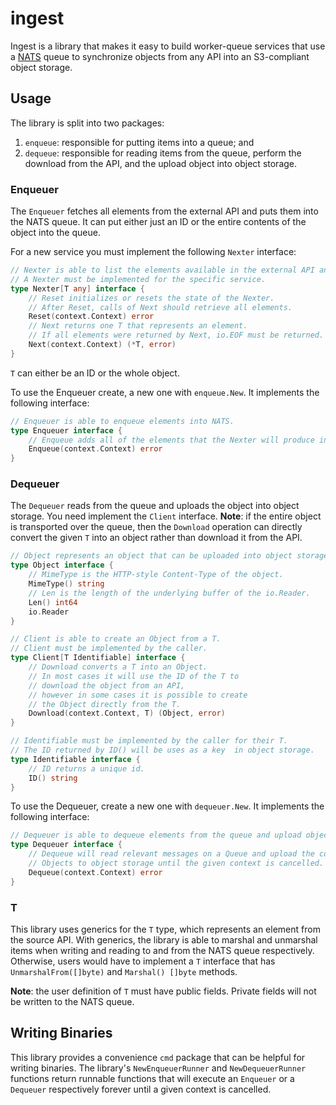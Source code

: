 # ingest

Ingest is a library that makes it easy to build worker-queue services that use a [NATS](https://nats.io/) queue to synchronize objects from any API into an S3-compliant object storage.

## Usage

The library is split into two packages:
1. `enqueue`: responsible for putting items into a queue; and
2. `dequeue`: responsible for reading items from the queue, perform the download from the API, and the upload object into object storage.

### Enqueuer

The `Enqueuer` fetches all elements from the external API and puts them into the NATS queue.
It can put either just an ID or the entire contents of the object into the queue.

For a new service you must implement the following `Nexter` interface:

[embedmd]:# (ingest.go /\/\/ Nexter/ /}/)
```go
// Nexter is able to list the elements available in the external API and returns them one by one.
// A Nexter must be implemented for the specific service.
type Nexter[T any] interface {
	// Reset initializes or resets the state of the Nexter.
	// After Reset, calls of Next should retrieve all elements.
	Reset(context.Context) error
	// Next returns one T that represents an element.
	// If all elements were returned by Next, io.EOF must be returned.
	Next(context.Context) (*T, error)
}
```

`T` can either be an ID or the whole object.

To use the Enqueuer create, a new one with `enqueue.New`.
It implements the following interface:

[embedmd]:# (ingest.go /\/\/ Enqueuer/ /}/)
```go
// Enqueuer is able to enqueue elements into NATS.
type Enqueuer interface {
	// Enqueue adds all of the elements that the Nexter will produce into the queue.
	Enqueue(context.Context) error
}
```

### Dequeuer

The `Dequeuer` reads from the queue and uploads the object into object storage.
You need implement the `Client` interface.
**Note**: if the entire object is transported over the queue, then the `Download` operation can directly convert the given `T` into an object rather than download it from the API.

[embedmd]:# (ingest.go /\/\/ Object / /}/)
```go
// Object represents an object that can be uploaded into object storage.
type Object interface {
	// MimeType is the HTTP-style Content-Type of the object.
	MimeType() string
	// Len is the length of the underlying buffer of the io.Reader.
	Len() int64
	io.Reader
}
```

[embedmd]:# (ingest.go /\/\/ Client/ /}/)
```go
// Client is able to create an Object from a T.
// Client must be implemented by the caller.
type Client[T Identifiable] interface {
	// Download converts a T into an Object.
	// In most cases it will use the ID of the T to
	// download the object from an API,
	// however in some cases it is possible to create
	// the Object directly from the T.
	Download(context.Context, T) (Object, error)
}
```

[embedmd]:# (ingest.go /\/\/ Identifiable/ /}/)
```go
// Identifiable must be implemented by the caller for their T.
// The ID returned by ID() will be uses as a key  in object storage.
type Identifiable interface {
	// ID returns a unique id.
	ID() string
}
```

To use the Dequeuer, create a new one with `dequeuer.New`.
It implements the following interface:

[embedmd]:# (ingest.go /\/\/ Dequeuer/ /}/)
```go
// Dequeuer is able to dequeue elements from the queue and upload objects to object storage.
type Dequeuer interface {
	// Dequeue will read relevant messages on a Queue and upload the corresponding
	// Objects to object storage until the given context is cancelled.
	Dequeue(context.Context) error
}
```

### T

This library uses generics for the `T` type, which represents an element from the source API.
With generics, the library is able to marshal and unmarshal items when writing and reading to and from the NATS queue respectively.
Otherwise, users would have to implement a `T` interface that has `UnmarshalFrom([]byte)` and `Marshal() []byte` methods.

**Note**: the user definition of `T` must have public fields.
Private fields will not be written to the NATS queue.

## Writing Binaries

This library provides a convenience `cmd` package that can be helpful for writing binaries.
The library's `NewEnqueuerRunner` and `NewDequeuerRunner` functions return runnable functions that will execute an `Enqueuer` or a `Dequeuer` respectively forever until a given context is cancelled.
